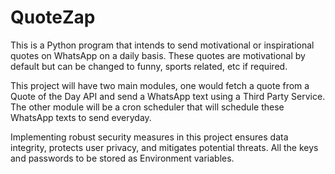 # QuoteZap
This is a Python program that intends to send motivational or inspirational quotes on WhatsApp on a daily basis. These quotes are motivational by default but can be changed to funny, sports related, etc if required.

This project will have two main modules, one would fetch a quote from a Quote of the Day API and send a WhatsApp text using a Third Party Service. The other module will be a cron scheduler that will schedule these WhatsApp texts to send everyday.

Implementing robust security measures in this project ensures data integrity, protects user privacy, and mitigates potential threats. All the keys and passwords to be stored as Environment variables.
